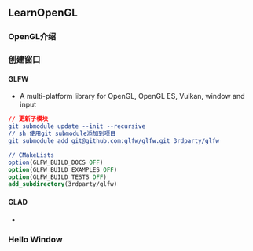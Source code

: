 ## LearnOpenGL
### OpenGL介绍
### 创建窗口
#### GLFW 
- A multi-platform library for OpenGL, OpenGL ES, Vulkan, window and input
```cmake
// 更新子模块
git submodule update --init --recursive
// sh 使用git submodule添加到项目
git submodule add git@github.com:glfw/glfw.git 3rdparty/glfw

// CMakeLists
option(GLFW_BUILD_DOCS OFF)
option(GLFW_BUILD_EXAMPLES OFF)
option(GLFW_BUILD_TESTS OFF)
add_subdirectory(3rdparty/glfw)

```
#### GLAD
- 

### Hello Window

